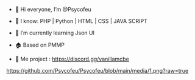 - 👋 Hi everyone, I’m @Psycofeu
- 👀 I know: PHP | Python | HTML | CSS | JAVA SCRIPT
- 🌱 I’m currently learning Json UI
- 🏠 Based on PMMP



- 🚧 Me project : https://discord.gg/vanillamcbe


[https://github.com/Psycofeu/Psycofeu/blob/main/media/1.png?raw=true
](https://github.com/Psycofeu/Psycofeu/blob/main/media/1.png)

<!---
Psycofeu/Psycofeu is a ✨ special ✨ repository because its `README.md` (this file) appears on your GitHub profile.
You can click the Preview link to take a look at your changes.
--->
